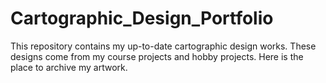 # Cartographic_Design_Portfolio
This repository contains my up-to-date cartographic design works. These designs come from my course projects and hobby projects. Here is the place to archive my artwork.
